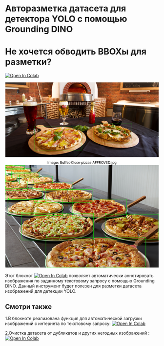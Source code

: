 # Авторазметка датасета для детектора YOLO с помощью Grounding DINO
# Не хочется обводить BBOXы для разметки?
[![Open In Colab](https://colab.research.google.com/assets/colab-badge.svg)](https://colab.research.google.com/drive/1mWJi_5Y0gu-7gMxeaZfEFKXHc_DY3m26?usp=sharing)

![image](https://github.com/i-saw/automated-annotation-for-detector-YOLO-with-Grounding-DINO/blob/main/anno_pizza.png)

Этот блокнот [![Open In Colab](https://colab.research.google.com/assets/colab-badge.svg)](https://colab.research.google.com/drive/1mWJi_5Y0gu-7gMxeaZfEFKXHc_DY3m26?usp=sharing) позволяет автоматически аннотировать изображения по заданному текстовому запросу с помощью Grounding DINO. Данный инструмент будет полезен для разметки датасета изображений для детекции YOLO.


## Смотри также

1.В блокноте реализована функция для автоматической загрузки изображений с интернета по текстовому запросу: [![Open In Colab](https://colab.research.google.com/assets/colab-badge.svg)](https://colab.research.google.com/drive/1StZqTL0CBIHZLlRNvSV66hr11Z2QvyDD?usp=sharing)

2.Очистка датасета от дубликатов и других негодных изображений : [![Open In Colab](https://colab.research.google.com/assets/colab-badge.svg)](https://colab.research.google.com/drive/1ALurDsX6qaVWztJWjHUh2181YXjS2_fG?usp=sharing)
